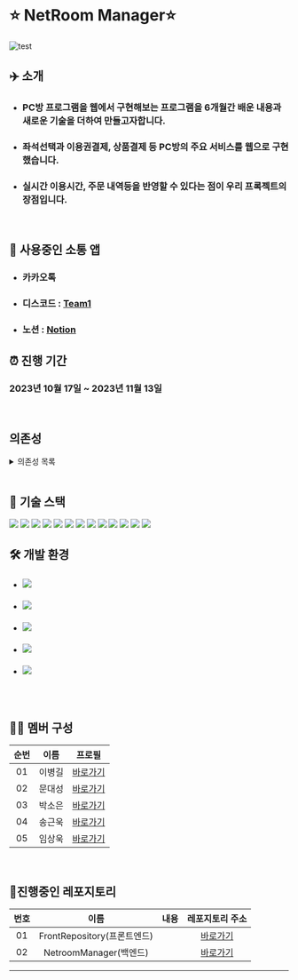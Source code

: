 # ⭐ NetRoom Manager⭐

![test](https://github.com/NetRoomManager/NetroomManager/assets/44068819/0ee935f7-4004-44e3-8750-e7d0efbb6eec)

## ✈️ 소개

-   ### PC방 프로그램을 웹에서 구현해보는 프로그램을 6개월간 배운 내용과 새로운 기술을 더하여 만들고자합니다.

-   ### 좌석선택과 이용권결제, 상품결제 등 PC방의 주요 서비스를 웹으로 구현했습니다.
-   ### 실시간 이용시간, 주문 내역등을 반영할 수 있다는 점이 우리 프록젝트의 장점입니다.

<br/>

## 💬 사용중인 소통 앱

-   ### 카카오톡
-   ### 디스코드 : [Team1]("https://discord.gg/48UWVX4X")
-   ### 노션 : [Notion]("https://alder-talon-aab.notion.site/1c47383ddec647e78b38cad8157528d7?pvs=4")

## ⏰ 진행 기간

### 2023년 10월 17일 ~ 2023년 11월 13일

<br/>


##  의존성

<details>
    <summary>의존성 목록</Summary>

    ```xml

		<!-- hikariCP : tomcat-dbcp보다 더 빠르고 효율적인 커넥션풀을 제공한다 -->
		<dependency>
			<groupId>com.zaxxer</groupId>
			<artifactId>HikariCP</artifactId>
			<version>4.0.3</version>
		</dependency>

		<!-- mybatis : 영속성 프레임워크, conn, pstmt, rs 등을 편리하게 사용할 수 있도록 한다 -->
		<dependency>
			<groupId>org.mybatis</groupId>
			<artifactId>mybatis</artifactId>
			<version>3.5.13</version>
		</dependency>

		<!-- mybatis-spring : 마이바티스의 추가 라이브러리, 매퍼 자동 주입을 가능하게 한다 -->
		<dependency>
			<groupId>org.mybatis</groupId>
			<artifactId>mybatis-spring</artifactId>
			<version>2.1.1</version>
		</dependency>
		
		<!-- https://mvnrepository.com/artifact/xerces/xercesImpl -->
		<!-- 프로젝트 구동 시 xml파일 경로에 한글이 있어도 예외를 발생시키지 않는다 -->
		<dependency>
			<groupId>xerces</groupId>
			<artifactId>xercesImpl</artifactId>
			<version>2.12.2</version>
		</dependency>
		
		<!-- https://mvnrepository.com/artifact/com.oracle.database.jdbc/ojdbc8 -->
		<!-- Oracle DB에 접근하기 위한 드라이버를 제공한다 -->
		<dependency>
		    <groupId>com.oracle.database.jdbc</groupId>
		    <artifactId>ojdbc8</artifactId>
		    <version>23.2.0.0</version>
		</dependency>
		
		<!-- https://mvnrepository.com/artifact/org.springframework/spring-jdbc -->
		<!-- spring-jdbc : 스프링 프레임워크에서 DB를 처리하는데 필요한 클래스를 제공한다 -->
		<dependency>
		    <groupId>org.springframework</groupId>
		    <artifactId>spring-jdbc</artifactId>
		    <version>${org.springframework-version}</version>
		</dependency>
		
		<dependency>
			<groupId>org.springframework.data</groupId>
			<artifactId>spring-data-jpa</artifactId>
			<version>2.6.10</version>
		</dependency>

		<!-- Hibernate EntityManager (optional, only if you're using JPA) -->
		<dependency>
			<groupId>org.hibernate</groupId>
			<artifactId>hibernate-entitymanager</artifactId>
			<version>5.4.33.Final</version>
		</dependency>
		
		<dependency>
			<groupId>javax.persistence</groupId>
			<artifactId>javax.persistence-api</artifactId>
			<version>2.2</version>
		</dependency>

		<dependency>
			<groupId>org.projectlombok</groupId>
			<artifactId>lombok</artifactId>
			<version>1.18.30</version>
		</dependency>

		<!-- https://mvnrepository.com/artifact/org.springframework.security/spring-security-core -->
		<dependency>
			<groupId>org.springframework.security</groupId>
			<artifactId>spring-security-core</artifactId>
			<version>${spring-security-version}</version>
		</dependency>

		<dependency>
			<groupId>org.springframework.security</groupId>
			<artifactId>spring-security-web</artifactId>
			<version>${spring-security-version}</version>
		</dependency>

		<dependency>
			<groupId>org.springframework.security</groupId>
			<artifactId>spring-security-config</artifactId>
			<version>${spring-security-version}</version>
		</dependency>

		<dependency>
			<groupId>org.springframework.security</groupId>
			<artifactId>spring-security-oauth2-client</artifactId>
			<version>${spring-security-version}</version>
		</dependency>

		<dependency>
			<groupId>org.springframework.security</groupId>
			<artifactId>spring-security-oauth2-jose</artifactId>
			<version>${spring-security-version}</version>
		</dependency>

		<dependency>
			<groupId>com.fasterxml.jackson.core</groupId>
			<artifactId>jackson-databind</artifactId>
			<version>2.12.5</version>
		</dependency>

		<dependency>
			<groupId>com.fasterxml.jackson.core</groupId>
			<artifactId>jackson-core</artifactId>
			<version>2.12.5</version>
		</dependency>

		<dependency>
			<groupId>org.springframework</groupId>
			<artifactId>spring-websocket</artifactId>
			<version>5.3.30</version>
		</dependency>
		<dependency>
			<groupId>org.springframework</groupId>
			<artifactId>spring-messaging</artifactId>
			<version>5.3.30</version>
		</dependency>

		<!-- stomp -->
		<dependency>
			<groupId>org.springframework.integration</groupId>
			<artifactId>spring-integration-stomp</artifactId>
			<version>5.4.13</version>
		</dependency>

		<!-- https://mvnrepository.com/artifact/commons-io/commons-io -->
		<dependency>
			<groupId>commons-io</groupId>
			<artifactId>commons-io</artifactId>
			<version>2.13.0</version>
		</dependency>

		<!-- commons-fileupload -->
		<dependency>
			<groupId>commons-fileupload</groupId>
			<artifactId>commons-fileupload</artifactId>
			<version>1.5</version>
		</dependency>


		<dependency>
			<groupId>org.springframework.data</groupId>
			<artifactId>spring-data-redis</artifactId>
			<version>2.5.0</version>
		</dependency>
		<dependency>
			<groupId>redis.clients</groupId>
			<artifactId>jedis</artifactId>
			<version>3.7.0</version>
		</dependency>

		<!-- 메일을 전송할 때 다양한 형태의 컨텐츠를 보내려면 spring-context-support추가하기 -->
		<!-- https://mvnrepository.com/artifact/com.sun.mail/jakarta.mail -->
		<dependency>
			<groupId>com.sun.mail</groupId>
			<artifactId>jakarta.mail</artifactId>
			<version>2.0.1</version>
		</dependency>

		<dependency>
			<groupId>org.springframework</groupId>
			<artifactId>spring-context-support</artifactId>
			<version>${org.springframework-version}</version>
		</dependency>

		<!-- 레디스에 자바 시간객체 보내려고 추가함 -->
		<dependency>
			<groupId>com.fasterxml.jackson.datatype</groupId>
			<artifactId>jackson-datatype-jsr310</artifactId>
			<version>2.12.5</version>
		</dependency>

    ```

</details>
<br/>

## 📌 기술 스택

<div style="display: inline-block">
  
<img src="https://img.shields.io/badge/Java-FF0000?style=for-the-badge&logo=OpenJDK&logoColor=black"/>

<img src="https://img.shields.io/badge/oracle-F80000?style=for-the-badge&logo=oracle&logoColor=white"/>

<img src="https://img.shields.io/badge/HTML5-E34F26?style=for-the-badge&logo=HTML5&logoColor=white"/>

<img src="https://img.shields.io/badge/css3-1572B6?style=for-the-badge&logo=css3&logoColor=biolet"/>

<img src="https://img.shields.io/badge/JavaScript-F7DF1E?style=for-the-badge&logo=Javascript&logoColor=white"/>

<img src="https://img.shields.io/badge/jQuery-0769AD?style=for-the-badge&logo=jQuery&logoColor=white"/>

<img src="https://img.shields.io/badge/bootstrap-7952B3?style=for-the-badge&logo=bootstrap&logoColor=white"/>

<img src="https://img.shields.io/badge/jsp-DF7401?style=for-the-badge&logo=openjdk&logoColor=white"/>

<img src="https://img.shields.io/badge/spring-6DB33F?style=for-the-badge&logo=spring&logoColor=white"/>

<img src="https://img.shields.io/badge/git-F05032?style=for-the-badge&logo=git&logoColor=white"/>

<img src="https://img.shields.io/badge/github-181717?style=for-the-badge&logo=github&logoColor=white"/>

<img src="https://img.shields.io/badge/python-3776AB?style=for-the-badge&logo=python&logoColor=white"/>

<img src="https://img.shields.io/badge/linux-FCC624?style=for-the-badge&logo=linux&logoColor=black"/>

</div>

<br/>

## 🛠 개발 환경

-   ### <img src="https://img.shields.io/badge/windows 10-0078D6?style=for-the-badge&logo=windows&logoColor=white">
-   ### <img src="https://img.shields.io/badge/windows 11-0078D4?style=for-the-badge&logo=windows11&logoColor=white">
-   ### <img src="https://img.shields.io/badge/mac OS-000000?style=for-the-badge&logo=macOS&logoColor=white">
-   ### <img src="https://img.shields.io/badge/intellij-2C2255?style=for-the-badge&logo=intellijIDEA&logoColor=white">
-   ### <img src="https://img.shields.io/badge/visual studio code-007ACC?style=for-the-badge&logo=visual studio code&logoColor=white">

<br/>
<br/>



## 👩‍💻 멤버 구성

| 순번 |  이름  |           프로필           |
| :--: | :----: | :------------------------: |
|  01  | 이병길 |     [바로가기][LeeBG]      |
|  02  | 문대성 | [바로가기][DAESEONGMUNDEV] |
|  03  | 박소은 |    [바로가기][Soeun21]     |
|  04  | 송근욱 |    [바로가기][Noah3521]    |
|  05  | 임상욱 |    [바로가기][seon702]     |

<br/>

## 📌진행중인 레포지토리

| 번호 |      이름       | 내용 |       레포지토리 주소       |
| :--: | :-------------: | :--: | :-------------------------: |
|  01  | FrontRepository(프론트엔드)  |      | [바로가기][FrontRepository]  |
|  02  | NetroomManager(백엔드) |      | [바로가기][NetroomManager] |

---
[FrontRepository]:https://github.com/NetRoomManager/FrontRepository
[NetroomManager]:https://github.com/NetRoomManager/NetroomManager

[DAESEONGMUNDEV]: https://github.com/DAESEONGMUNDEV
[LeeBG]: https://github.com/LeeBG
[Soeun21]: https://github.com/Soeun21
[Noah3521]: https://github.com/Noah3521
[seon702]: https://github.com/seon702
